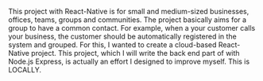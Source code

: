 This project with React-Native is for small and medium-sized businesses, offices, teams, groups and communities. The project basically aims for a group to have a common contact. For example, when a your customer calls your business, the customer should be automatically registered in the system and grouped. For this, I wanted to create a cloud-based React-Native project. This project, which I will write the back end part of with Node.js Express, is actually an effort I designed to improve myself. This is LOCALLY.


